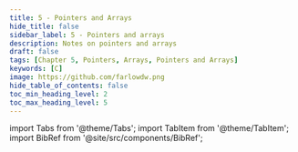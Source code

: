 ```yaml
---
title: 5 - Pointers and Arrays
hide_title: false
sidebar_label: 5 - Pointers and arrays
description: Notes on pointers and arrays
draft: false
tags: [Chapter 5, Pointers, Arrays, Pointers and Arrays]
keywords: [C]
image: https://github.com/farlowdw.png
hide_table_of_contents: false
toc_min_heading_level: 2
toc_max_heading_level: 5
---
```


import Tabs from '@theme/Tabs';
import TabItem from '@theme/TabItem';
import BibRef from '@site/src/components/BibRef';
